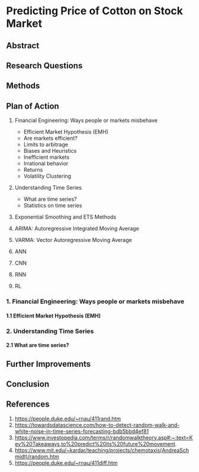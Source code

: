 # Predicting Price of Cotton on Stock Market



## Abstract


## Research Questions

## Methods

## Plan of Action
1. Financial Engineering: Ways people or markets misbehave

    - Efficient Market Hypothesis (EMH)
    - Are markets efficient?
    - Limits to arbitrage
    - Biases and Heuristics
    - Inefficient markets
    - Irrational behavior
    - Returns
    - Volatility Clustering

2. Understanding Time Series

    - What are time series?
    - Statistics on time series

2. Exponential Smoothing and ETS Methods

3. ARIMA: Autoregressive Integrated Moving Average 

4. VARMA: Vector Autoregressive Moving Average

5. ANN

6. CNN

7. RNN

8. RL


### 1. Financial Engineering: Ways people or markets misbehave

#### 1.1 Efficient Market Hypothesis (EMH)


### 2. Understanding Time Series

#### 2.1 What are time series?










## Further Improvements

## Conclusion

## References
1. https://people.duke.edu/~rnau/411rand.htm
2. https://towardsdatascience.com/how-to-detect-random-walk-and-white-noise-in-time-series-forecasting-bdb5bbd4ef81
3. https://www.investopedia.com/terms/r/randomwalktheory.asp#:~:text=Key%20Takeaways,to%20predict%20its%20future%20movement.
4. https://www.mit.edu/~kardar/teaching/projects/chemotaxis(AndreaSchmidt)/random.htm
5. https://people.duke.edu/~rnau/411diff.htm
